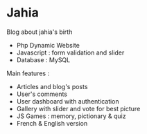 # Jahia 

Blog about jahia's birth 

 - Php Dynamic Website 
 - Javascript : form validation and slider
 - Database : MySQL

Main features :

- Articles and blog's posts
- User's comments
- User dashboard with authentication
- Gallery with slider and vote for best picture
- JS Games : memory, pictionary & quiz
- French & English version

